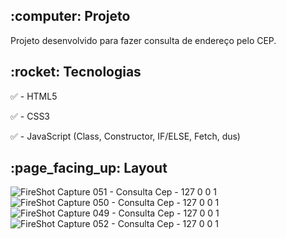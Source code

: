 <h2>:computer: Projeto</h2>
Projeto desenvolvido para fazer consulta de endereço pelo CEP.

<h2>:rocket: Tecnologias</h2>

:white_check_mark: - HTML5

:white_check_mark: - CSS3

:white_check_mark: - JavaScript (Class, Constructor, IF/ELSE, Fetch, dus)
 


<h2>:page_facing_up: Layout</h2>

![FireShot Capture 051 - Consulta Cep - 127 0 0 1](https://user-images.githubusercontent.com/45328215/74279818-6b108080-4cfa-11ea-9777-4e120e68b129.png)
![FireShot Capture 050 - Consulta Cep - 127 0 0 1](https://user-images.githubusercontent.com/45328215/74279822-6ba91700-4cfa-11ea-9626-4e7586099b56.png)
![FireShot Capture 049 - Consulta Cep - 127 0 0 1](https://user-images.githubusercontent.com/45328215/74279825-6c41ad80-4cfa-11ea-8698-6fbfa9ae0f22.png)
![FireShot Capture 052 - Consulta Cep - 127 0 0 1](https://user-images.githubusercontent.com/45328215/74279832-6fd53480-4cfa-11ea-8765-1c5129645137.png)
